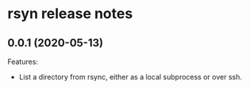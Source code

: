 # rsyn release notes

## 0.0.1 (2020-05-13)

Features:

* List a directory from rsync, either as a local subprocess or over ssh.
